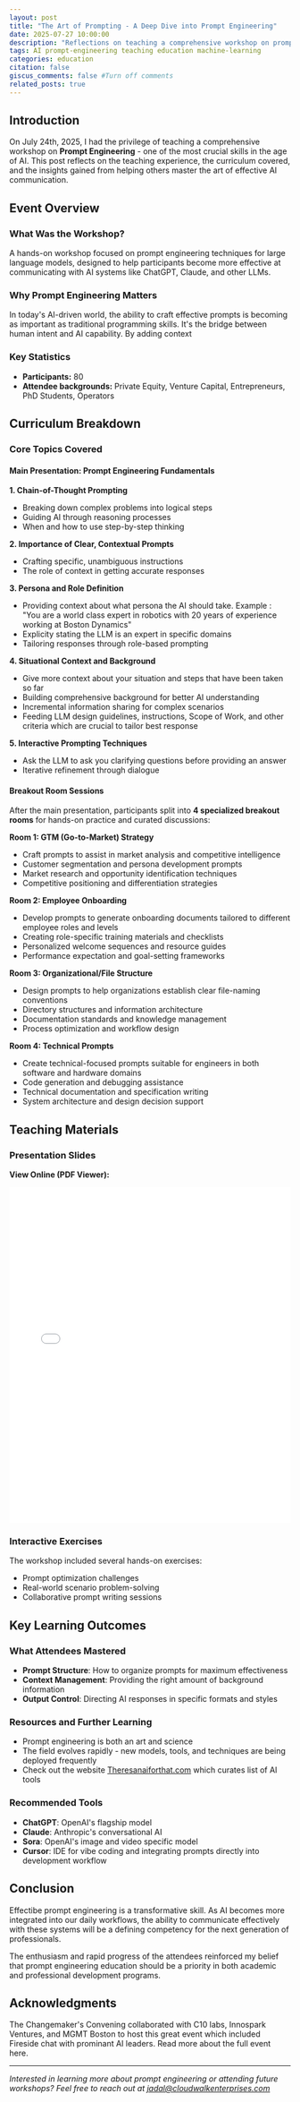 ```yaml
---
layout: post
title: "The Art of Prompting - A Deep Dive into Prompt Engineering"
date: 2025-07-27 10:00:00
description: "Reflections on teaching a comprehensive workshop on prompt engineering, covering techniques, best practices, and hands-on learning experiences for using LLMs."
tags: AI prompt-engineering teaching education machine-learning
categories: education
citation: false
giscus_comments: false #Turn off comments
related_posts: true
---
```


## Introduction

On July 24th, 2025, I had the privilege of teaching a comprehensive workshop on **Prompt Engineering** - one of the most crucial skills in the age of AI. This post reflects on the teaching experience, the curriculum covered, and the insights gained from helping others master the art of effective AI communication.

## Event Overview

### What Was the Workshop?
A hands-on workshop focused on prompt engineering techniques for large language models, designed to help participants become more effective at communicating with AI systems like ChatGPT, Claude, and other LLMs.

### Why Prompt Engineering Matters
In today's AI-driven world, the ability to craft effective prompts is becoming as important as traditional programming skills. It's the bridge between human intent and AI capability. By adding context

### Key Statistics
- **Participants:** 80
- **Attendee backgrounds:** Private Equity, Venture Capital, Entrepreneurs, PhD Students, Operators

## Curriculum Breakdown

### Core Topics Covered

#### Main Presentation: Prompt Engineering Fundamentals

**1. Chain-of-Thought Prompting**
- Breaking down complex problems into logical steps
- Guiding AI through reasoning processes
- When and how to use step-by-step thinking

**2. Importance of Clear, Contextual Prompts**
- Crafting specific, unambiguous instructions
- The role of context in getting accurate responses

**3. Persona and Role Definition**
- Providing context about what persona the AI should take. Example : "You are a world class expert in robotics with 20 years of experience working at Boston Dynamics"
- Explicity stating the LLM is an expert in specific domains
- Tailoring responses through role-based prompting

**4. Situational Context and Background**
- Give more context about your situation and steps that have been taken so far
- Building comprehensive background for better AI understanding
- Incremental information sharing for complex scenarios
- Feeding LLM design guidelines, instructions, Scope of Work, and other criteria which are crucial to tailor best response

**5. Interactive Prompting Techniques**
- Ask the LLM to ask you clarifying questions before providing an answer
- Iterative refinement through dialogue

#### Breakout Room Sessions

After the main presentation, participants split into **4 specialized breakout rooms** for hands-on practice and curated discussions:

**Room 1: GTM (Go-to-Market) Strategy**
- Craft prompts to assist in market analysis and competitive intelligence
- Customer segmentation and persona development prompts
- Market research and opportunity identification techniques
- Competitive positioning and differentiation strategies

**Room 2: Employee Onboarding**
- Develop prompts to generate onboarding documents tailored to different employee roles and levels
- Creating role-specific training materials and checklists
- Personalized welcome sequences and resource guides
- Performance expectation and goal-setting frameworks

**Room 3: Organizational/File Structure**
- Design prompts to help organizations establish clear file-naming conventions
- Directory structures and information architecture
- Documentation standards and knowledge management
- Process optimization and workflow design

**Room 4: Technical Prompts**
- Create technical-focused prompts suitable for engineers in both software and hardware domains
- Code generation and debugging assistance
- Technical documentation and specification writing
- System architecture and design decision support

## Teaching Materials

### Presentation Slides

**View Online (PDF Viewer):**
<iframe src="{{ '/assets/pdf/The Art of Prompting.pdf' | relative_url }}" width="100%" height="600px" style="border: none;">
  <p>Your browser does not support iframes. <a href="{{ '/assets/pdf/The Art of Prompting.pdf' | relative_url }}">Download the PDF</a> instead.</p>
</iframe>

<!-- - **[PDF Slides]({{ '/assets/pdf/The Art of Prompting.pdf' | relative_url }})** - Best for viewing and sharing If i want a direct download link -->


### Interactive Exercises
The workshop included several hands-on exercises:
- Prompt optimization challenges
- Real-world scenario problem-solving
- Collaborative prompt writing sessions

## Key Learning Outcomes

### What Attendees Mastered
- **Prompt Structure**: How to organize prompts for maximum effectiveness
- **Context Management**: Providing the right amount of background information
- **Output Control**: Directing AI responses in specific formats and styles


### Resources and Further Learning
- Prompt engineering is both an art and science
- The field evolves rapidly - new models, tools, and techniques are being deployed frequently
- Check out the website [Theresanaiforthat.com](https://theresanaiforthat.com/) which curates list of AI tools

### Recommended Tools
- **ChatGPT**: OpenAI's flagship model
- **Claude**: Anthropic's conversational AI
- **Sora**: OpenAI's image and video specific model
- **Cursor**: IDE for vibe coding and integrating prompts directly into development workflow

## Conclusion

Effectibe prompt engineering is a transformative skill. As AI becomes more integrated into our daily workflows, the ability to communicate effectively with these systems will be a defining competency for the next generation of professionals.

The enthusiasm and rapid progress of the attendees reinforced my belief that prompt engineering education should be a priority in both academic and professional development programs.

<!-- ## Course Materials Access

All course materials are available for download: -->

<!-- - **[Presentation Slides]({{ '/assets/pdf/The Art of Prompting.pdf' | relative_url }})** - Complete slide deck -->

## Acknowledgments

The Changemaker's Convening collaborated with C10 labs, Innospark Ventures, and MGMT Boston to host this great event which included Fireside chat with prominant AI leaders. Read more about the full event here.

---

*Interested in learning more about prompt engineering or attending future workshops? Feel free to reach out at jadal@cloudwalkenterprises.com* 